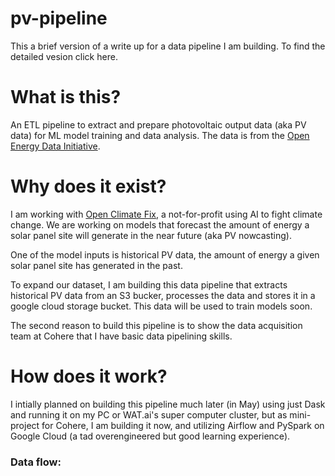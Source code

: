 # pv-pipeline

This a brief version of a write up for a data pipeline I am building. To find the detailed vesion click here.

# What is this?
An ETL pipeline to extract and prepare photovoltaic output data (aka PV data) for ML model training and data analysis. The data is from the [Open Energy Data Initiative](https://data.openei.org/submissions/4568).

# Why does it exist?
I am working with [Open Climate Fix](https://openclimatefix.org/), a not-for-profit using AI to fight climate change. We are working on models that forecast the amount of energy a solar panel site will generate in the near future (aka PV nowcasting).

One of the model inputs is historical PV data, the amount of energy a given solar panel site has generated in the past.

To expand our dataset, I am building this data pipeline that extracts historical PV data from an S3 bucker, processes the data and stores it in a google cloud storage bucket. This data will be used to train models soon.

The second reason to build this pipeline is to show the data acquisition team at Cohere that I have basic data pipelining skills.

# How does it work?
I intially planned on building this pipeline much later (in May) using just Dask and running it on my PC or WAT.ai's super computer cluster, but as mini-project for Cohere, I am building it now, and utilizing Airflow and PySpark on Google Cloud (a tad overengineered but good learning experience).

### Data flow:

